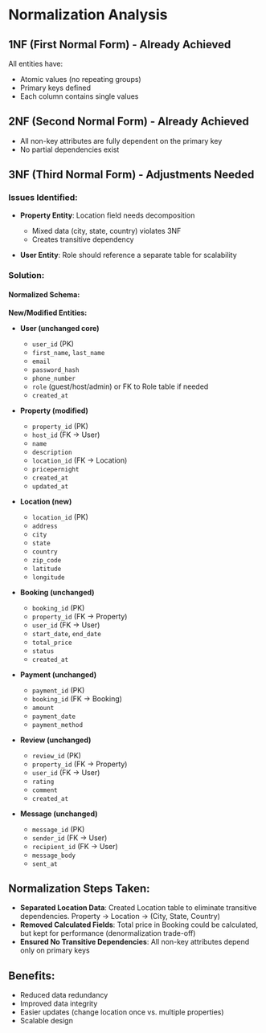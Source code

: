 # Normalization Analysis

## 1NF (First Normal Form) - Already Achieved
All entities have:
- Atomic values (no repeating groups)
- Primary keys defined
- Each column contains single values

## 2NF (Second Normal Form) - Already Achieved
- All non-key attributes are fully dependent on the primary key
- No partial dependencies exist

## 3NF (Third Normal Form) - Adjustments Needed
### Issues Identified:
- **Property Entity**: Location field needs decomposition
  - Mixed data (city, state, country) violates 3NF
  - Creates transitive dependency

- **User Entity**: Role should reference a separate table for scalability

### Solution:
#### Normalized Schema:
**New/Modified Entities:**

- **User (unchanged core)**
  - `user_id` (PK)
  - `first_name`, `last_name`
  - `email`
  - `password_hash`
  - `phone_number`
  - `role` (guest/host/admin) or FK to Role table if needed
  - `created_at`

- **Property (modified)**
  - `property_id` (PK)
  - `host_id` (FK → User)
  - `name`
  - `description`
  - `location_id` (FK → Location)
  - `pricepernight`
  - `created_at`
  - `updated_at`

- **Location (new)**
  - `location_id` (PK)
  - `address`
  - `city`
  - `state`
  - `country`
  - `zip_code`
  - `latitude`
  - `longitude`

- **Booking (unchanged)**
  - `booking_id` (PK)
  - `property_id` (FK → Property)
  - `user_id` (FK → User)
  - `start_date`, `end_date`
  - `total_price`
  - `status`
  - `created_at`

- **Payment (unchanged)**
  - `payment_id` (PK)
  - `booking_id` (FK → Booking)
  - `amount`
  - `payment_date`
  - `payment_method`

- **Review (unchanged)**
  - `review_id` (PK)
  - `property_id` (FK → Property)
  - `user_id` (FK → User)
  - `rating`
  - `comment`
  - `created_at`

- **Message (unchanged)**
  - `message_id` (PK)
  - `sender_id` (FK → User)
  - `recipient_id` (FK → User)
  - `message_body`
  - `sent_at`

## Normalization Steps Taken:
- **Separated Location Data**: Created Location table to eliminate transitive dependencies. Property → Location → (City, State, Country)
- **Removed Calculated Fields**: Total price in Booking could be calculated, but kept for performance (denormalization trade-off)
- **Ensured No Transitive Dependencies**: All non-key attributes depend only on primary keys

## Benefits:
- Reduced data redundancy
- Improved data integrity
- Easier updates (change location once vs. multiple properties)
- Scalable design
